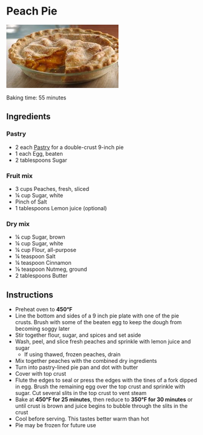 # Peach Pie

![Peach Pie](img/PeachPie.jpg)

Baking time: 55 minutes

## Ingredients

### Pastry

- 2 each [Pastry](Pastry-Sour_Cream) for a double-crust 9-inch pie
- 1 each Egg, beaten
- 2 tablespoons Sugar

### Fruit mix

- 3 cups Peaches, fresh, sliced
- ¼ cup Sugar, white
- Pinch of Salt
- 1 tablespoons Lemon juice (optional)

### Dry mix

- ¼ cup Sugar, brown
- ¼ cup Sugar, white
- ¼ cup Flour, all-purpose
- ¼ teaspoon Salt  
- ¼ teaspoon Cinnamon
- ⅛ teaspoon Nutmeg, ground
- 2 tablespoons Butter

## Instructions

- Preheat oven to **450℉**
- Line the bottom and sides of a 9 inch pie plate with one of the pie crusts. Brush with some of the beaten egg to keep the dough from becoming soggy later
- Stir together flour, sugar, and spices and set aside
- Wash, peel, and slice fresh peaches and sprinkle with lemon juice and sugar
  - If using thawed, frozen peaches, drain  
- Mix together peaches with the combined dry ingredients
- Turn into pastry-lined pie pan and dot with butter
- Cover with top crust
- Flute the edges to seal or press the edges with the tines of a fork dipped in egg. Brush the remaining egg over the top crust and sprinkle with sugar. Cut several slits in the top crust to vent steam
- Bake at **450℉ for 25 minutes**, then reduce to **350℉ for 30 minutes** or until crust is brown and juice begins to bubble through the slits in the crust
- Cool before serving. This tastes better warm than hot
- Pie may be frozen for future use

<!-- Notes 

20250426: Extend 450℉ to 25mn. Reduce 350℉ to 30 minutes.
20230806: Use 750ml fresh peaches + mango cubes. Sourdough pastry for the first time. No starch.
20220529: Use 750ml frozen peaches, sour cream pastry.
20200802: Reduce flour from ½c to ¼c. Use less than 5 cups of frozen, drained peaches. Overflowed just a little bit.
20190310: Sour-cream pastry. Drain frozen peaches before mixing.
20180913: Martha's pastry. 20mn @ 425F, 35mn @ 350F. Enough mix for 4 tarts in silicone moulds.
20171008: Second pie. Make Martha's pastry with Crisco.
20170924: First pie. Use prepared Tenderflake crusts. Bake 15mn 425F, then 35mn 350F. Still a little under cooked, mostly on bottom crust. Used a total of 3/4C sugar, not quite sweet enough.

Source

[Original Page from www.allrecipes.com](https://www.allrecipes.com/recipe/239145/chef-johns-peach-pie/)

-->